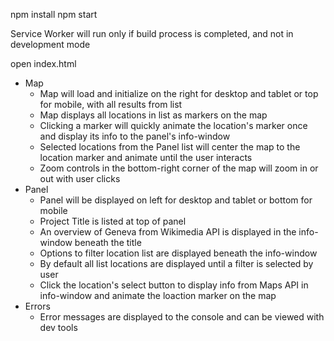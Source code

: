 npm install
npm start

Service Worker will run only if build process is completed, and not in development mode

open index.html

* Map
  - Map will load and initialize on the right for desktop and tablet or top for mobile, with all results from list
  - Map displays all locations in list as markers on the map
  - Clicking a marker will quickly animate the location's marker once and display its info to the panel's info-window
  - Selected locations from the Panel list will center the map to the location marker and animate until the user interacts
  - Zoom controls in the bottom-right corner of the map will zoom in or out with user clicks
* Panel
  - Panel will be displayed on left for desktop and tablet or bottom for mobile
  - Project Title is listed at top of panel
  - An overview of Geneva from Wikimedia API is displayed in the info-window beneath the title
  - Options to filter location list are displayed beneath the info-window
  - By default all list locations are displayed until a filter is selected by user
  - Click the location's select button to display info from Maps API in info-window and animate the loaction marker on the map
* Errors
  - Error messages are displayed to the console and can be viewed with dev tools
